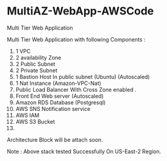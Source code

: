 # MultiAZ-WebApp-AWSCode
Multi Tier Web Application 



Multi Tier Web Application with following Components  :

1) 1 VPC
2) 2 availability Zone 
3) 2 Public Subnet 
4) 2 Private Subnet 
5) 1 Bastion Host In public subnet (Ubuntu) (Autoscaled)
6) 1 Nat Instance (Amazon-VPC-Nat)
7)  Public Load Balancer With Cross Zone enabled .
8)  Front End Web server (Autoscaled)
9)  Amazon RDS Database (Postgresql)
10) AWS SNS Notification service
11) AWS IAM
12) AWS S3 Bucket
13)


Architecture Block will be attach soon.


Note : Above stack tested Successfully On US-East-2 Region.


